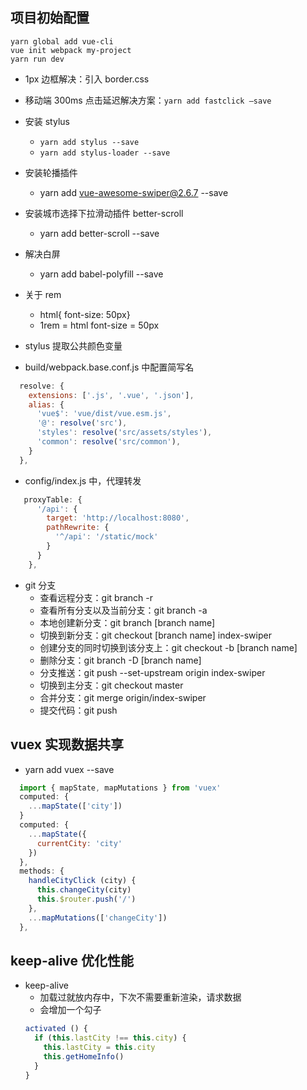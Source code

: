 ## 项目初始配置

```
yarn global add vue-cli
vue init webpack my-project
yarn run dev
```

- 1px 边框解决：引入 border.css
- 移动端 300ms 点击延迟解决方案：`yarn add fastclick —save`
- 安装 stylus

  - `yarn add stylus --save`
  - `yarn add stylus-loader --save`

- 安装轮播插件

  - yarn add vue-awesome-swiper@2.6.7 --save

- 安装城市选择下拉滑动插件 better-scroll

  - yarn add better-scroll --save

- 解决白屏

  - yarn add babel-polyfill --save

- 关于 rem

  - html{ font-size: 50px}
  - 1rem = html font-size = 50px

- stylus 提取公共颜色变量
- build/webpack.base.conf.js 中配置简写名

```js
  resolve: {
    extensions: ['.js', '.vue', '.json'],
    alias: {
      'vue$': 'vue/dist/vue.esm.js',
      '@': resolve('src'),
      'styles': resolve('src/assets/styles'),
      'common': resolve('src/common'),
    }
  },
```

- config/index.js 中，代理转发

```js
   proxyTable: {
      '/api': {
        target: 'http://localhost:8080',
        pathRewrite: {
          '^/api': '/static/mock'
        }
      }
    },
```

- git 分支
  - 查看远程分支：git branch -r
  - 查看所有分支以及当前分支：git branch -a
  - 本地创建新分支：git branch [branch name]
  - 切换到新分支：git checkout [branch name] index-swiper
  - 创建分支的同时切换到该分支上：git checkout -b [branch name]
  - 删除分支：git branch -D [branch name]
  - 分支推送：git push --set-upstream origin index-swiper
  - 切换到主分支：git checkout master
  - 合并分支：git merge origin/index-swiper
  - 提交代码：git push

## vuex 实现数据共享

- yarn add vuex --save

```js
  import { mapState, mapMutations } from 'vuex'
  computed: {
    ...mapState(['city'])
  }
  computed: {
    ...mapState({
      currentCity: 'city'
    })
  },
  methods: {
    handleCityClick (city) {
      this.changeCity(city)
      this.$router.push('/')
    },
    ...mapMutations(['changeCity'])
  },
```

## keep-alive 优化性能

- keep-alive
  - 加载过就放内存中，下次不需要重新渲染，请求数据
  - 会增加一个勾子
  ```js
  activated () {
    if (this.lastCity !== this.city) {
      this.lastCity = this.city
      this.getHomeInfo()
    }
  }
  ```
